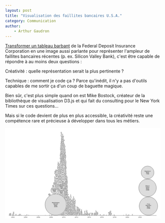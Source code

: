 ```yaml
---
layout: post
title: "Visualisation des faillites bancaires U.S.A."
category: Communication
author: 
    - Arthur Gaudron
---
```


[Transformer un tableau barbant](https://observablehq.com/@mbostock/bank-failures) de la Federal Deposit Insurance Corporation en une image aussi parlante pour représenter l'ampleur de faillites bancaires récentes (p. ex. Silicon Valley Bank), c'est être capable de répondre à au moins deux questions :

Créativité : quelle représentation serait la plus pertinente ?

Technique : comment je code ça ? Parce qu'inédit, il n'y a pas d'outils capables de me sortir ça d'un coup de baguette magique.

Bien sûr, c'est plus simple quand on est Mike Bostock, créateur de la bibliothèque de visualisation D3.js et qui fait du consulting pour le New York Times sur ces questions...

Mais si le code devient de plus en plus accessible, la créativité reste une compétence rare et précieuse à développer dans tous les métiers.

![Visualisation des faillites bancaires U.S.A. par Mike Bostock](/assets/2023-06-30-visualisation/mbostock-viz-bank.jpg)